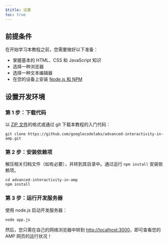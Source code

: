 ```yaml
---
$title: 设置
toc: true
---
```




## 前提条件

在开始学习本教程之前，您需要做好以下准备：

- 掌握基本的 HTML、CSS 和 JavaScript 知识
- 选择一种浏览器
- 选择一种文本编辑器
- 在您的设备上安装 [Node.js 和 NPM](https://docs.npmjs.com/getting-started/installing-node)

## 设置开发环境

### 第 1 步：下载代码

以 [ZIP 文件](https://github.com/googlecodelabs/advanced-interactivity-in-amp/archive/master.zip)的格式或通过 git 下载本教程的入门代码：

```shell
git clone https://github.com/googlecodelabs/advanced-interactivity-in-amp.git
```

### 第 2 步：安装依赖项

解压相关归档文件（如有必要），并转到其目录中。通过运行 `npm install` 安装依赖项。

```shell
cd advanced-interactivity-in-amp
npm install
```


### 第 3 步：运行开发服务器

使用 node.js 启动开发服务器：

```shell
node app.js
```

然后，您只需在自己的网络浏览器中转到 <a href="http://localhost:3000">http://localhost:3000</a>，即可查看您的 AMP 网页的运行状况！
